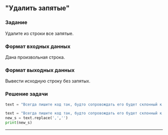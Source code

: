 ## "Удалить запятые"

### Задание

Удалите из строки все запятые.

### Формат входных данных

Дана произвольная строка.

### Формат выходных данных

Вывести исходную строку без запятых.

### Решение задачи

```python
text = "Всегда пишите код так, будто сопровождать его будет склонный к насилию психопат, который знает, где вы живете."

text = "Всегда пишите код так, будто сопровождать его будет склонный к насилию психопат, который знает, где вы живете."
new_s = text.replace(',','')
print(new_s)

```

---

